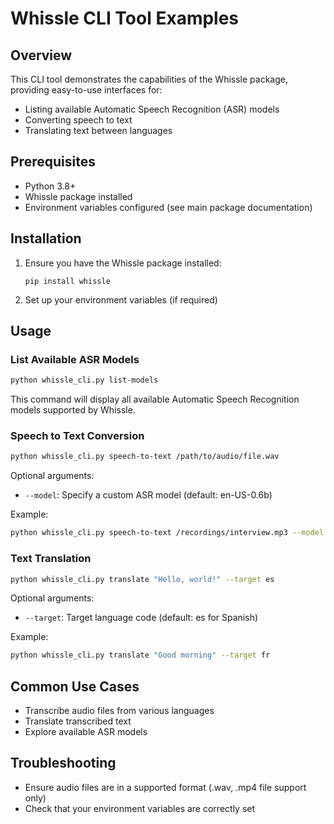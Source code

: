 # Whissle CLI Tool Examples

## Overview

This CLI tool demonstrates the capabilities of the Whissle package, providing easy-to-use interfaces for:
- Listing available Automatic Speech Recognition (ASR) models
- Converting speech to text
- Translating text between languages

## Prerequisites

- Python 3.8+
- Whissle package installed
- Environment variables configured (see main package documentation)

## Installation

1. Ensure you have the Whissle package installed:
   ```
   pip install whissle
   ```

2. Set up your environment variables (if required)

## Usage

### List Available ASR Models

```bash
python whissle_cli.py list-models
```

This command will display all available Automatic Speech Recognition models supported by Whissle.

### Speech to Text Conversion

```bash
python whissle_cli.py speech-to-text /path/to/audio/file.wav
```

Optional arguments:
- `--model`: Specify a custom ASR model (default: en-US-0.6b)

Example:
```bash
python whissle_cli.py speech-to-text /recordings/interview.mp3 --model en-US-large
```

### Text Translation

```bash
python whissle_cli.py translate "Hello, world!" --target es
```

Optional arguments:
- `--target`: Target language code (default: es for Spanish)

Example:
```bash
python whissle_cli.py translate "Good morning" --target fr
```

## Common Use Cases

- Transcribe audio files from various languages
- Translate transcribed text
- Explore available ASR models

## Troubleshooting

- Ensure audio files are in a supported format (.wav, .mp4 file support only)
- Check that your environment variables are correctly set